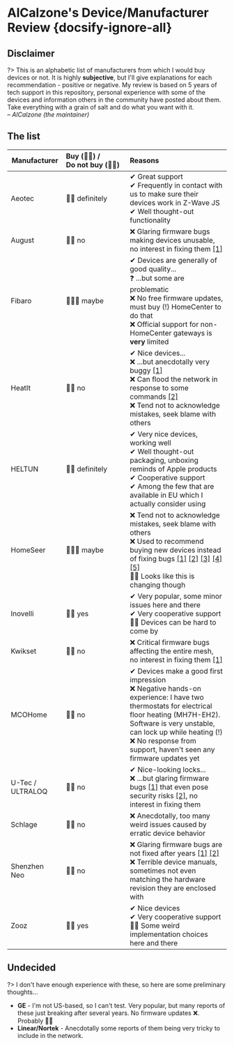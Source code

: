 # AlCalzone's Device/Manufacturer Review {docsify-ignore-all}

## Disclaimer

?> This is an alphabetic list of manufacturers from which I would buy devices or not. It is highly **subjective**, but I'll give explanations for each recommendation - positive or negative. My review is based on 5 years of tech support in this repository, personal experience with some of the devices and information others in the community have posted about them.
Take everything with a grain of salt and do what you want with it.\
_&ndash; AlCalzone (the maintainer)_

## The list

| Manufacturer     | Buy&nbsp;(👍🏻) / Do&nbsp;not&nbsp;buy&nbsp;(👎🏻) | Reasons                                                                                                                                                                                                                                                                                                                                                                                                                                                                                                                                                                                                                                |
| ---------------- | :------------------------------------------------- | :------------------------------------------------------------------------------------------------------------------------------------------------------------------------------------------------------------------------------------------------------------------------------------------------------------------------------------------------------------------------------------------------------------------------------------------------------------------------------------------------------------------------------------------------------------------------------------------------------------------------------------- |
| Aeotec           | 👍🏻 definitely                                    | ✔ Great support<br />✔ Frequently in contact with us to make sure their devices work in Z-Wave JS<br />✔ Well thought-out functionality                                                                                                                                                                                                                                                                                                                                                                                                                                                                                                |
| August           | 👎🏻 no                                            | ❌ Glaring firmware bugs making devices unusable, no interest in fixing them [[1]](https://github.com/zwave-js/zwave-js-ui/discussions/828#discussioncomment-580904)                                                                                                                                                                                                                                                                                                                                                                                                                                                                   |
| Fibaro           | 🤷🏻‍♂️ maybe                                        | ✔ Devices are generally of good quality...<br />❓ ...but some are problematic<br />❌ No free firmware updates, must buy (!) HomeCenter to do that<br />❌ Official support for non-HomeCenter gateways is **very** limited                                                                                                                                                                                                                                                                                                                                                                                                           |
| HeatIt           | 👎🏻 no                                            | ✔ Nice devices...<br />❌ ...but anecdotally very buggy [[1]](https://github.com/OpenZWave/open-zwave/pull/2458) <br />❌ Can flood the network in response to some commands [[2]](https://github.com/zwave-js/node-zwave-js/pull/1341)<br />❌ Tend not to acknowledge mistakes, seek blame with others                                                                                                                                                                                                                                                                                                                               |
| HELTUN           | 👍🏻 definitely                                    | ✔ Very nice devices, working well<br />✔ Well thought-out packaging, unboxing reminds of Apple products<br />✔ Cooperative support<br />✔ Among the few that are available in EU which I actually consider using                                                                                                                                                                                                                                                                                                                                                                                                                       |
| HomeSeer         | 🤷🏻‍♂️ maybe                                        | ❌ Tend not to acknowledge mistakes, seek blame with others<br />❌ Used to recommend buying new devices instead of fixing bugs [[1]](https://github.com/zwave-js/node-zwave-js/issues/3543#issuecomment-953968137) [[2]](https://www.reddit.com/r/HomeSeer/comments/qgfyq9/comment/hi69ss5) [[3]](https://github.com/zwave-js/node-zwave-js/issues/2464) [[4]](https://forums.homeseer.com/forum/homeseer-products-services/homeseer-z-wave-products/homeseer-dimmers-switches/hs-wd200/1453727-wd100-wd200-supervision-bug) [[5]](https://github.com/zwave-js/node-zwave-js/issues/3403)<br />🤷‍♂️ Looks like this is changing though |
| Inovelli         | 👍🏻 yes                                           | ✔ Very popular, some minor issues here and there<br />✔ Very cooperative support<br />🤷‍♂️ Devices can be hard to come by                                                                                                                                                                                                                                                                                                                                                                                                                                                                                                               |
| Kwikset          | 👎🏻 no                                            | ❌ Critical firmware bugs affecting the entire mesh, no interest in fixing them [[1]](https://github.com/zwave-js/node-zwave-js/discussions/5566)                                                                                                                                                                                                                                                                                                                                                                                                                                                                                      |
| MCOHome          | 👎🏻 no                                            | ✔ Devices make a good first impression<br />❌ Negative hands-on experience: I have two thermostats for electrical floor heating (MH7H-EH2). Software is very unstable, can lock up while heating (!)<br />❌ No response from support, haven't seen any firmware updates yet                                                                                                                                                                                                                                                                                                                                                          |
| U-Tec / ULTRALOQ | 👎🏻 no                                            | ✔ Nice-looking locks...<br />❌ ...but glaring firmware bugs [[1]](https://github.com/zwave-js/node-zwave-js/issues/5445) that even pose security risks [[2]](https://github.com/zwave-js/node-zwave-js/issues/5445#issuecomment-1620360640), no interest in fixing them                                                                                                                                                                                                                                                                                                                                                               |
| Schlage          | 👎🏻 no                                            | ❌ Anecdotally, too many weird issues caused by erratic device behavior                                                                                                                                                                                                                                                                                                                                                                                                                                                                                                                                                                |
| Shenzhen Neo     | 👎🏻 no                                            | ❌ Glaring firmware bugs are not fixed after years [[1]](https://github.com/zwave-js/node-zwave-js/issues?q=is%3Aissue+is%3Aclosed+WR01ZE+label%3A%22cannot+fix+%E2%9D%8C%22) [[2]](https://github.com/zwave-js/node-zwave-js/issues/4592)<br />❌ Terrible device manuals, sometimes not even matching the hardware revision they are enclosed with                                                                                                                                                                                                                                                                                   |
| Zooz             | 👍🏻 yes                                           | ✔ Nice devices<br />✔ Very cooperative support<br />🤷‍♂️ Some weird implementation choices here and there                                                                                                                                                                                                                                                                                                                                                                                                                                                                                                                               |

<!-- | ABC | 👍🏻/👎🏻/🤷🏻‍♂️ | Why? ✔/❌ | -->

## Undecided

?> I don't have enough experience with these, so here are some preliminary thoughts...

- **GE** - I'm not US-based, so I can't test. Very popular, but many reports of these just breaking after several years. No firmware updates ❌. Probably 👎🏻
- **Linear/Nortek** - Anecdotally some reports of them being very tricky to include in the network.
